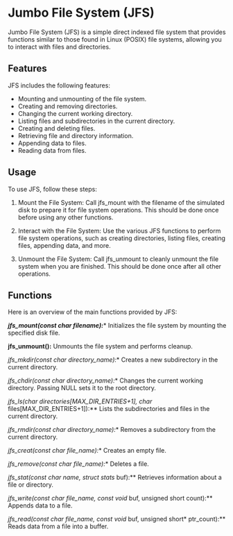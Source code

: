 # Jumbo File System (JFS)
Jumbo File System (JFS) is a simple direct indexed file system that provides functions similar to those found in Linux (POSIX) file systems, allowing you to interact with files and directories.

## Features
JFS includes the following features:

- Mounting and unmounting of the file system.
- Creating and removing directories.
- Changing the current working directory.
- Listing files and subdirectories in the current directory.
- Creating and deleting files.
- Retrieving file and directory information.
- Appending data to files.
- Reading data from files.

## Usage
To use JFS, follow these steps:

1) Mount the File System: Call jfs_mount with the filename of the simulated disk to prepare it for file system operations. This should be done once before using any other functions.

2) Interact with the File System: Use the various JFS functions to perform file system operations, such as creating directories, listing files, creating files, appending data, and more.

3) Unmount the File System: Call jfs_unmount to cleanly unmount the file system when you are finished. This should be done once after all other operations.

## Functions
Here is an overview of the main functions provided by JFS:

****jfs_mount(const char* filename):**** Initializes the file system by mounting the specified disk file.

****jfs_unmount():**** Unmounts the file system and performs cleanup.

**jfs_mkdir(const char* directory_name):** Creates a new subdirectory in the current directory.

**jfs_chdir(const char* directory_name):** Changes the current working directory. Passing NULL sets it to the root directory.

**jfs_ls(char* directories[MAX_DIR_ENTRIES+1], char* files[MAX_DIR_ENTRIES+1]):** Lists the subdirectories and files in the current directory.

**jfs_rmdir(const char* directory_name):** Removes a subdirectory from the current directory.

**jfs_creat(const char* file_name):** Creates an empty file.

**jfs_remove(const char* file_name):** Deletes a file.

**jfs_stat(const char* name, struct stats* buf):** Retrieves information about a file or directory.

**jfs_write(const char* file_name, const void* buf, unsigned short count):** Appends data to a file.

**jfs_read(const char* file_name, const void* buf, unsigned short* ptr_count):** Reads data from a file into a buffer.
